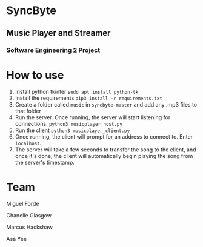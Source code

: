 # SyncByte
## Music Player and Streamer
### Software Engineering 2 Project

# How to use
1. Install python tkinter
`sudo apt install python-tk`
2. Install the requirements
`pip3 install -r requirements.txt`
3. Create a folder called `music` in `syncbyte-master` and add any .mp3 files to that folder
4. Run the server. Once running, the server will start listening for connections.
`python3 musicplayer_host.py`
5. Run the client
`python3 musicplayer_client.py`
6. Once running, the client will prompt for an address to connect to. Enter `localhost`.
7. The server will take a few seconds to transfer the song to the client, and once it's done, the client will automatically begin playing the song from the server's timestamp.

# Team
Miguel Forde 

Chanelle Glasgow

Marcus Hackshaw

Asa Yee
